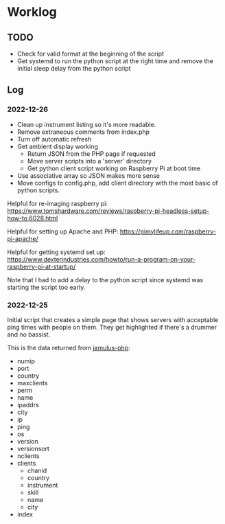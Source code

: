 # Worklog

## TODO

- Check for valid format at the beginning of the script
- Get systemd to run the python script at the right time and remove the initial sleep delay from the python script

## Log

### 2022-12-26

- Clean up instrument listing so it's more readable.
- Remove extraneous comments from index.php
- Turn off automatic refresh
- Get ambient display working
  - Return JSON from the PHP page if requested
  - Move server scripts into a 'server' directory
  - Get python client script working on Raspberry Pi at boot time
- Use associative array so JSON makes more sense
- Move configs to config.php, add client directory with the most basic of python scripts.

Helpful for re-imaging raspberry pi: https://www.tomshardware.com/reviews/raspberry-pi-headless-setup-how-to,6028.html

Helpful for setting up Apache and PHP: https://pimylifeup.com/raspberry-pi-apache/

Helpful for getting systemd set up: https://www.dexterindustries.com/howto/run-a-program-on-your-raspberry-pi-at-startup/

Note that I had to add a delay to the python script since systemd was starting the script too early.

### 2022-12-25

Initial script that creates a simple page that shows servers with acceptable ping times with people on them. They get highlighted if there's a drummer and no bassist.

This is the data returned from [jamulus-php](https://github.com/softins/jamulus-php):

 - numip
 - port
 - country
 - maxclients
 - perm
 - name
 - ipaddrs
 - city
 - ip
 - ping
 - os
 - version
 - versionsort
 - nclients
 - clients
    - chanid
    - country
    - instrument
    - skill
    - name
    - city
 - index
 
